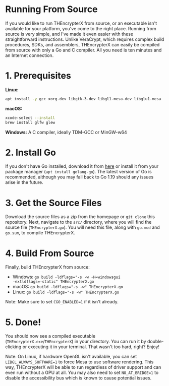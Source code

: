 # Running From Source
If you would like to run THEncrypterX from source, or an executable isn't available for your platform, you've come to the right place. Running from source is very simple, and I've made it even easier with these straightforward instructions. Unlike VeraCrypt, which requires complex build procedures, SDKs, and assemblers, THEncrypterX can easily be compiled from source with only a Go and C compiler. All you need is ten minutes and an Internet connection.

# 1. Prerequisites
**Linux:**
```bash
apt install -y gcc xorg-dev libgtk-3-dev libgl1-mesa-dev libglu1-mesa
```
**macOS:**
```bash
xcode-select --install
brew install glfw glew
```
**Windows:** A C compiler, ideally TDM-GCC or MinGW-w64

# 2. Install Go
If you don't have Go installed, download it from <a href="https://go.dev/dl/">here</a> or install it from your package manager (`apt install golang-go`). The latest version of Go is recommended, although you may fall back to Go 1.19 should any issues arise in the future.

# 3. Get the Source Files
Download the source files as a zip from the homepage or `git clone` this repository. Next, navigate to the `src/` directory, where you will find the source file (`THEncrypterX.go`). You will need this file, along with `go.mod` and `go.sum`, to compile THEncrypterX.

# 4. Build From Source
Finally, build THEncrypterX from source:
- Windows: <code>go build -ldflags="-s -w -H=windowsgui -extldflags=-static" THEncrypterX.go</code>
- macOS: <code>go build -ldflags="-s -w" THEncrypterX.go</code>
- Linux: <code>go build -ldflags="-s -w" THEncrypterX.go</code>

Note: Make sure to set `CGO_ENABLED=1` if it isn't already.

# 5. Done!
You should now see a compiled executable (`THEncrypterX.exe`/`THEncrypterX`) in your directory. You can run it by double-clicking or executing it in your terminal. That wasn't too hard, right? Enjoy!

Note: On Linux, if hardware OpenGL isn't available, you can set `LIBGL_ALWAYS_SOFTWARE=1` to force Mesa to use software rendering. This way, THEncrypterX will be able to run regardless of driver support and can even run without a GPU at all. You may also need to set `NO_AT_BRIDGE=1` to disable the accessibility bus which is known to cause potential issues.
